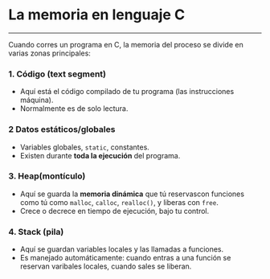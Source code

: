 # La memoria en lenguaje C
---
Cuando corres un programa en C, la memoria del proceso se divide en varias zonas principales:

### 1. Código (text  segment)
* Aquí está el código compilado de tu programa (las instrucciones máquina).
* Normalmente es de solo lectura.

### 2 Datos estáticos/globales
* Variables globales, `static`, constantes.
* Existen durante **toda la ejecución** del programa.

### 3. Heap(montículo)
* Aquí se guarda la **memoria dinámica** que tú reservascon funciones como tú como `malloc`, `calloc`, `realloc()`, y liberas con `free`.
* Crece o decrece en tiempo de ejecución, bajo tu control.

### 4. Stack (pila)
* Aquí se guardan variables locales y las llamadas a funciones.
* Es manejado automáticamente: cuando entras a una función se reservan varibales locales, cuando sales se liberan.


